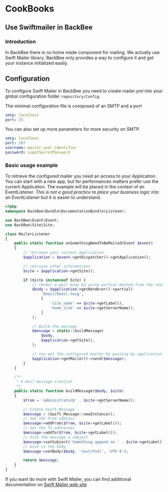 # CookBooks

## Use Swiftmailer in BackBee

### Introduction

In BackBee there is no home made component for mailing. We actually use Swift Mailer library.
BackBee only provides a way to configure it and get your instance initialized easily.

## Configuration

To configure Swift Mailer in BackBee you need to create mailer.yml into your global configuration folder `repository/Config`.

The minimal configuration file is composed of an SMTP and  a port

```yml
smtp: localhost
port: 25
```

You can also set up more parameters for more security on SMTP.

```yml
smtp: localhost
port: 587
username: mailer_user_identifier
password: superSecretPassword
```

### Basic usage example

To retrieve the configured mailer you need an access to your Application.
You can start with a new app, but for performances matters prefer use the current Application.
The example will be placed in the context of an EventListener. *This is not a good practice to place your business logic into an EventListener* but it is easier to understand.

```php
<?php
namespace BackBee\Bundle\DocumentationBundle\Listener;

use BackBee\Event\Event;
use BackBee\Site\Site;

class MailerListener
{
    public static function onSomethingNeedToBeMailed(Event $event)
    {
        // retrieve your current Application
        $application = $event->getDispatcher()->getApplication();

        // retrieve other informations
        $site = $application->getSite();

        if ($site instanceof Site) {
            // render e-mail body by using partial method from the renderer
            $body = $application->getRenderer()->partial(
                'Email/Email.twig',
                [
                    'site_name' => $site->getLabel(),
                    'home_link' => $site->getServerName(),
                ]
            );

            // Build the message
            $message = static::buildMessage(
                $body,
                $application->getSite(),
            );

            // now get the configured mailer by passing by application and send your message
            $application->getMailer()->send($message);
        }
    }

    /**
     * E-mail message creation
     */
    public static function buildMessage($body, $site)
    {
        $from = 'administrator@' . $site->getServerName();

        // Create Swift_Message
        $message = \Swift_Message::newInstance();
        // Set the From address
        $message->addFrom($from, $site->getLabel());
        // Set the To addresses
        $message->addTo($from, $site->getLabel());
        // Give the message a subject
        $message->setSubject('Something append on ' . $site->getLabel());
        // Give it the body
        $message->setBody($body, 'text/html', 'UTF-8');

        return $message;
    }
}
```

If you want do more with Swift Mailer, you can find additional documentation on [Swift Mailer web site](http://swiftmailer.org/)
